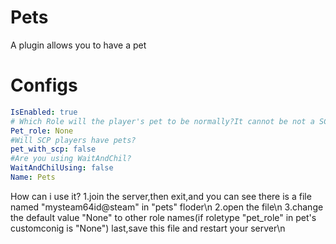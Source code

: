 # Pets
A plugin allows you to have a pet
# Configs
```yaml
IsEnabled: true
# Which Role will the player's pet to be normally?It cannot be not a SCP
Pet_role: None
#Will SCP players have pets?
pet_with_scp: false
#Are you using WaitAndChil?
WaitAndChilUsing: false
Name: Pets
```
How can i use it?
1.join the server,then exit,and you can see there is a file named "mysteam64id@steam" in "pets" floder\n
2.open the file\n
3.change the default value "None" to other role names(if roletype "pet_role" in pet's customconig is "None")
last,save this file and restart your server\n
